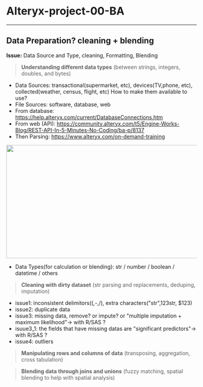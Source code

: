 # Alteryx-project-00-BA

-----------------------------------------------------------------------------------------------
##  Data Preparation? cleaning + blending
__Issue:__ Data Source and Type, cleaning, Formatting, Blending 

>**Understanding different data types** (between strings, integers, doubles, and bytes)
 - Data Sources: transactional(supermarket, etc), devices(TV,phone, etc), collected(weather, census, flight, etc) How to make them available to use? 
 - File Sources: software, database, web
 - From database: https://help.alteryx.com/current/DatabaseConnections.htm
 - From web (API):  https://community.alteryx.com/t5/Engine-Works-Blog/REST-API-In-5-Minutes-No-Coding/ba-p/8137
 - Then Parsing: https://www.alteryx.com/on-demand-training

<img src="https://user-images.githubusercontent.com/31917400/33272708-df02ba9c-d382-11e7-914e-7cd34298c857.jpg" width="600" height="300" />

 - Data Types(for calculation or blending): str / number / boolean / datetime / others

>**Cleaning with dirty dataset** (str parsing and replacements, deduping, imputation)
 - issue1: inconsistent delimitors((,-,/), extra characters("str",123str, $123)
 - issue2: duplicate data
 - issue3: missing data, remove? or impute? or "multiple imputation + maximum likelihood"-> with R/SAS ?
 - isuue3_1: the fields that have missing datas are "significant predictors"-> with R/SAS ? 
 - issue4: outliers 


>**Manipulating rows and columns of data** (transposing, aggregation, cross tabulation)

>**Blending data through joins and unions** (fuzzy matching, spatial blending to help with spatial analysis)
